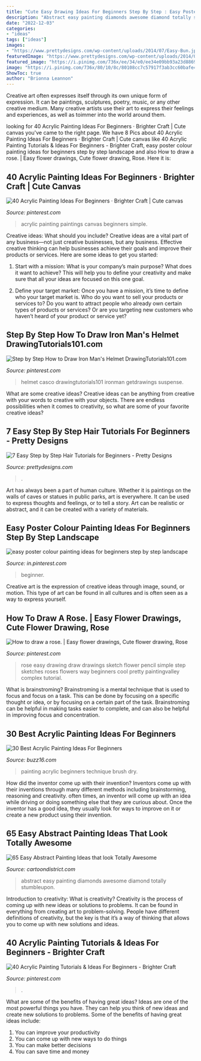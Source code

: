 ```yaml
---
title: "Cute Easy Drawing Ideas For Beginners Step By Step : Easy Poster Colour Painting Ideas For Beginners Step By Step Landscape"
description: "Abstract easy painting diamonds awesome diamond totally stumbleupon"
date: "2022-12-03"
categories:
- "ideas"
tags: ["ideas"]
images:
- "https://www.prettydesigns.com/wp-content/uploads/2014/07/Easy-Bun.jpg"
featuredImage: "https://www.prettydesigns.com/wp-content/uploads/2014/07/Easy-Bun.jpg"
featured_image: "https://i.pinimg.com/736x/ee/34/e0/ee34e09bb93a23d8869bf52571d5fd34--iron-man-how-to-draw.jpg"
image: "https://i.pinimg.com/736x/80/10/8c/80108cc7c57917f3ab3cc60bafe40740--how-to-draw-a-rose-step-by-step-easy-easy-to-draw.jpg"
ShowToc: true
author: "Brionna Leannon"
---
```



Creative art often expresses itself through its own unique form of expression. It can be paintings, sculptures, poetry, music, or any other creative medium. Many creative artists use their art to express their feelings and experiences, as well as toimmer into the world around them.

	

		
looking for 40 Acrylic Painting Ideas For Beginners · Brighter Craft | Cute canvas you've came to the right page. We have 8 Pics about 40 Acrylic Painting Ideas For Beginners · Brighter Craft | Cute canvas like 40 Acrylic Painting Tutorials &amp; Ideas For Beginners - Brighter Craft, easy poster colour painting ideas for beginners step by step landscape and also How to draw a rose. | Easy flower drawings, Cute flower drawing, Rose. Here it is:
		
    
## 40 Acrylic Painting Ideas For Beginners · Brighter Craft | Cute Canvas

<img loading=lazy src="https://i.pinimg.com/736x/e7/1a/d8/e71ad8bace55dc9e81216513b0cfb30a.jpg" onerror="this.onerror=null;this.src='https://tse1.mm.bing.net/th?id=OIP.Uzb8BDTeB4eGDTmEQ46MTAHaKw&amp;pid=15.1';" alt="40 Acrylic Painting Ideas For Beginners · Brighter Craft | Cute canvas">

_Source: pinterest.com_

>acrylic painting paintings canvas beginners simple. 

	

Creative ideas: What should you include?
Creative ideas are a vital part of any business—not just creative businesses, but any business. Effective creative thinking can help businesses achieve their goals and improve their products or services. Here are some ideas to get you started:
1. Start with a mission: What is your company’s main purpose? What does it want to achieve? This will help you to define your creativity and make sure that all your ideas are focused on this one goal.

2. Define your target market: Once you have a mission, it’s time to define who your target market is. Who do you want to sell your products or services to? Do you want to attract people who already own certain types of products or services? Or are you targeting new customers who haven’t heard of your product or service yet?

    
## Step By Step How To Draw Iron Man&#039;s Helmet DrawingTutorials101.com

<img loading=lazy src="https://i.pinimg.com/736x/ee/34/e0/ee34e09bb93a23d8869bf52571d5fd34--iron-man-how-to-draw.jpg" onerror="this.onerror=null;this.src='https://tse2.mm.bing.net/th?id=OIP.gjB1tzSvqliejjCJnth03gHaKc&amp;pid=15.1';" alt="Step by Step How to Draw Iron Man&#039;s Helmet DrawingTutorials101.com">

_Source: pinterest.com_

>helmet casco drawingtutorials101 ironman getdrawings suspense. 

	

What are some creative ideas?
Creative ideas can be anything from creative with your words to creative with your objects. There are endless possibilities when it comes to creativity, so what are some of your favorite creative ideas?

    
## 7 Easy Step By Step Hair Tutorials For Beginners - Pretty Designs

<img loading=lazy src="https://www.prettydesigns.com/wp-content/uploads/2014/07/Easy-Bun.jpg" onerror="this.onerror=null;this.src='https://tse2.mm.bing.net/th?id=OIP.cfbzM5VY-QtiU6b0iyUHMwHaUq&amp;pid=15.1';" alt="7 Easy Step by Step Hair Tutorials for Beginners - Pretty Designs">

_Source: prettydesigns.com_

>. 

	

Art has always been a part of human culture. Whether it is paintings on the walls of caves or statues in public parks, art is everywhere. It can be used to express thoughts and feelings, or to tell a story. Art can be realistic or abstract, and it can be created with a variety of materials.

    
## Easy Poster Colour Painting Ideas For Beginners Step By Step Landscape

<img loading=lazy src="https://i.pinimg.com/736x/a3/a4/6e/a3a46ee92bdb09da93ffa58ad767f7a6.jpg" onerror="this.onerror=null;this.src='https://tse2.mm.bing.net/th?id=OIP.pUfdY2BHaw0OUs_qvvJ4iwHaFj&amp;pid=15.1';" alt="easy poster colour painting ideas for beginners step by step landscape">

_Source: in.pinterest.com_

>beginner. 

	

Creative art is the expression of creative ideas through image, sound, or motion. This type of art can be found in all cultures and is often seen as a way to express yourself.

    
## How To Draw A Rose. | Easy Flower Drawings, Cute Flower Drawing, Rose

<img loading=lazy src="https://i.pinimg.com/736x/80/10/8c/80108cc7c57917f3ab3cc60bafe40740--how-to-draw-a-rose-step-by-step-easy-easy-to-draw.jpg" onerror="this.onerror=null;this.src='https://tse4.mm.bing.net/th?id=OIP.EPpSqe-3ceQPanC0WL5knQAAAA&amp;pid=15.1';" alt="How to draw a rose. | Easy flower drawings, Cute flower drawing, Rose">

_Source: pinterest.com_

>rose easy drawing draw drawings sketch flower pencil simple step sketches roses flowers way beginners cool pretty paintingvalley complex tutorial. 

	

What is brainstroming? Brainstroming is a mental technique that is used to focus and focus on a task. This can be done by focusing on a specific thought or idea, or by focusing on a certain part of the task. Brainstroming can be helpful in making tasks easier to complete, and can also be helpful in improving focus and concentration.

    
## 30 Best Acrylic Painting Ideas For Beginners

<img loading=lazy src="http://buzz16.com/wp-content/uploads/2016/06/30-Best-acrylic-painting-ideas-For-Beginners-6.jpg" onerror="this.onerror=null;this.src='https://tse2.mm.bing.net/th?id=OIP.2xNiqjRnckJrs62vgTSCMgHaJ3&amp;pid=15.1';" alt="30 Best Acrylic Painting Ideas For Beginners">

_Source: buzz16.com_

>painting acrylic beginners technique brush dry. 

	

How did the inventor come up with their invention?
Inventors come up with their inventions through many different methods including brainstorming, reasoning and creativity. often times, an inventor will come up with an idea while driving or doing something else that they are curious about. Once the inventor has a good idea, they usually look for ways to improve on it or create a new product using their invention.

    
## 65 Easy Abstract Painting Ideas That Look Totally Awesome

<img loading=lazy src="http://www.cartoondistrict.com/wp-content/uploads/2017/06/Easy-Abstract-Painting-Ideas00016.jpg" onerror="this.onerror=null;this.src='https://tse2.mm.bing.net/th?id=OIP.4SRh_MekhydORAxNC-EZGAHaLJ&amp;pid=15.1';" alt="65 Easy Abstract Painting Ideas that look Totally Awesome">

_Source: cartoondistrict.com_

>abstract easy painting diamonds awesome diamond totally stumbleupon. 

	

Introduction to creativity: What is creativity?
Creativity is the process of coming up with new ideas or solutions to problems. It can be found in everything from creating art to problem-solving. People have different definitions of creativity, but the key is that it’s a way of thinking that allows you to come up with new solutions and ideas.

    
## 40 Acrylic Painting Tutorials &amp; Ideas For Beginners - Brighter Craft

<img loading=lazy src="https://i.pinimg.com/736x/76/b2/00/76b2007e6eddf1f0aacc2ba2e33bc4b1.jpg" onerror="this.onerror=null;this.src='https://tse1.mm.bing.net/th?id=OIP.ssX5Q6pHrR_8Wh2akYhbwgHaJ3&amp;pid=15.1';" alt="40 Acrylic Painting Tutorials &amp; Ideas For Beginners - Brighter Craft">

_Source: pinterest.com_

>. 

	

What are some of the benefits of having great ideas?
Ideas are one of the most powerful things you have. They can help you think of new ideas and create new solutions to problems. Some of the benefits of having great ideas include: 
1. You can improve your productivity
2. You can come up with new ways to do things
3. You can make better decisions
4. You can save time and money

